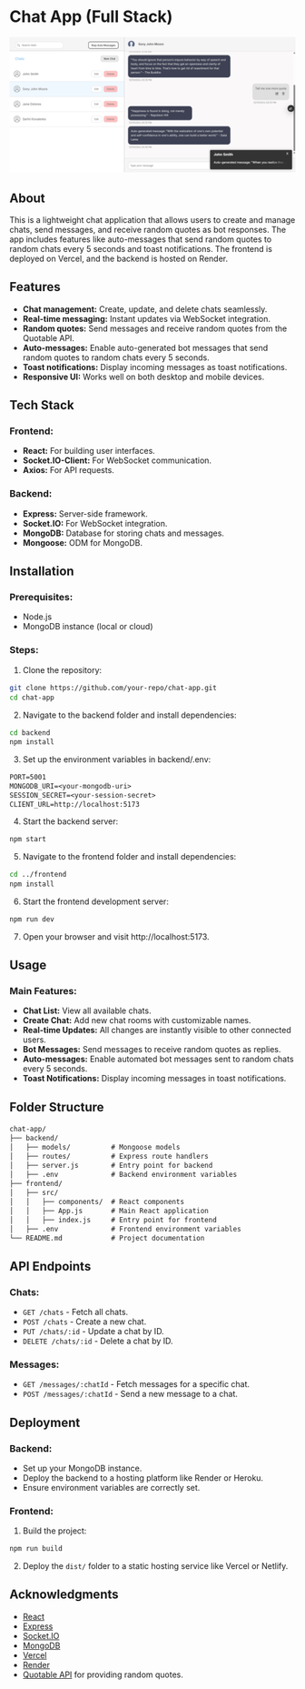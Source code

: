 # Chat App (Full Stack)

<p align="center">
  <img src="./frontend/public/screenshots/chat_showcase.png" alt="Project Screenshot" width="600"/>
</p>

## About
This is a lightweight chat application that allows users to create and manage chats, send messages, and receive random quotes as bot responses. The app includes features like auto-messages that send random quotes to random chats every 5 seconds and toast notifications. The frontend is deployed on Vercel, and the backend is hosted on Render.

## Features
- **Chat management:** Create, update, and delete chats seamlessly.
- **Real-time messaging:** Instant updates via WebSocket integration.
- **Random quotes:** Send messages and receive random quotes from the Quotable API.
- **Auto-messages:** Enable auto-generated bot messages that send random quotes to random chats every 5 seconds.
- **Toast notifications:** Display incoming messages as toast notifications.
- **Responsive UI:** Works well on both desktop and mobile devices.

## Tech Stack
### Frontend:
- **React:** For building user interfaces.
- **Socket.IO-Client:** For WebSocket communication.
- **Axios:** For API requests.
### Backend:
- **Express:** Server-side framework.
- **Socket.IO:** For WebSocket integration.
- **MongoDB:** Database for storing chats and messages.
- **Mongoose:** ODM for MongoDB.

## Installation

### Prerequisites:
- Node.js
- MongoDB instance (local or cloud)

### Steps:

1. Clone the repository:

``` bash
git clone https://github.com/your-repo/chat-app.git
cd chat-app
```

2. Navigate to the backend folder and install dependencies:

``` bash
cd backend
npm install
```

3. Set up the environment variables in backend/.env:

```
PORT=5001
MONGODB_URI=<your-mongodb-uri>
SESSION_SECRET=<your-session-secret>
CLIENT_URL=http://localhost:5173
``` 

4. Start the backend server:

``` bash
npm start
```

5. Navigate to the frontend folder and install dependencies:

``` bash
cd ../frontend
npm install
```

6. Start the frontend development server:

``` bash
npm run dev
```

7. Open your browser and visit http://localhost:5173.

## Usage

### Main Features:

- **Chat List:** View all available chats.
- **Create Chat:** Add new chat rooms with customizable names.
- **Real-time Updates:** All changes are instantly visible to other connected users.
- **Bot Messages:** Send messages to receive random quotes as replies.
- **Auto-messages:** Enable automated bot messages sent to random chats every 5 seconds.
- **Toast Notifications:** Display incoming messages in toast notifications.

## Folder Structure
```
chat-app/
├── backend/
│   ├── models/          # Mongoose models
│   ├── routes/          # Express route handlers
│   ├── server.js        # Entry point for backend
│   ├── .env             # Backend environment variables
├── frontend/
│   ├── src/
│   │   ├── components/  # React components
│   │   ├── App.js       # Main React application
│   │   ├── index.js     # Entry point for frontend
│   ├── .env             # Frontend environment variables
└── README.md            # Project documentation
```

## API Endpoints

### Chats:
- ``GET /chats`` - Fetch all chats.
- ``POST /chats`` - Create a new chat.
- ``PUT /chats/:id`` - Update a chat by ID.
- ``DELETE /chats/:id`` - Delete a chat by ID.
### Messages:
- ``GET /messages/:chatId`` - Fetch messages for a specific chat.
- ``POST /messages/:chatId`` - Send a new message to a chat.

## Deployment

### Backend:

- Set up your MongoDB instance.
- Deploy the backend to a hosting platform like Render or Heroku.
- Ensure environment variables are correctly set.

### Frontend:

1. Build the project:

``` bash
npm run build
```

2. Deploy the ``dist/`` folder to a static hosting service like Vercel or Netlify.

## Acknowledgments

- [React](https://reactjs.org/)
- [Express](https://expressjs.com/)
- [Socket.IO](https://socket.io/docs/v4/)
- [MongoDB](https://www.mongodb.com/)
- [Vercel](https://vercel.com/docs)
- [Render](https://render.com/docs#node.js)
- [Quotable API](https://api.quotable.io/) for providing random quotes.